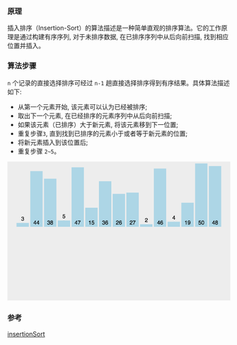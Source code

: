 ### 原理

插入排序（Insertion-Sort）的算法描述是一种简单直观的排序算法。它的工作原理是通过构建有序序列, 对于未排序数据, 在已排序序列中从后向前扫描, 找到相应位置并插入。

### 算法步骤

`n` 个记录的直接选择排序可经过 `n-1` 趟直接选择排序得到有序结果。具体算法描述如下:

- 从第一个元素开始, 该元素可以认为已经被排序;
- 取出下一个元素, 在已经排序的元素序列中从后向前扫描;
- 如果该元素（已排序）大于新元素, 将该元素移到下一位置;
- 重复步骤`3`, 直到找到已排序的元素小于或者等于新元素的位置;
- 将新元素插入到该位置后;
- 重复步骤 `2~5`。

![insertionSort](./images/insertionSort.gif)

### 参考

[insertionSort](https://github.com/Rain120/JS-Sorting-Algorithm/blob/master/3.insertionSort.md)
